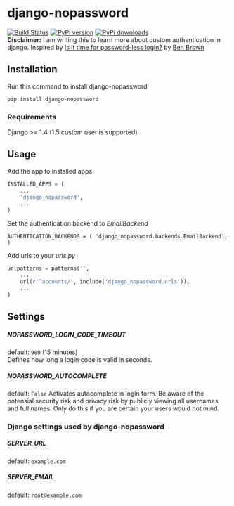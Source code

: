 # django-nopassword
[![Build Status](https://travis-ci.org/relekang/django-nopassword.png)](https://travis-ci.org/relekang/django-nopassword)
[![PyPi version](https://pypip.in/v/django-nopassword/badge.png)](https://crate.io/packages/django-nopassword/)
[![PyPi downloads](https://pypip.in/d/django-nopassword/badge.png)](https://crate.io/packages/django-nopassword/)  
**Disclaimer:** I am writing this to learn more about custom authentication in django. Inspired by [Is it time for password-less login?](http://notes.xoxco.com/post/27999787765/is-it-time-for-password-less-login) by [Ben Brown](http://twitter.com/benbrown)

## Installation
Run this command to install django-nopassword

    pip install django-nopassword

### Requirements
Django >= 1.4 (1.5 custom user is supported)

## Usage
Add the app to installed apps

```python
INSTALLED_APPS = (
    ...
    'django_nopassword',
    ...
)
```

Set the authentication backend to *EmailBackend*

    AUTHENTICATION_BACKENDS = ( 'django_nopassword.backends.EmailBackend', )

Add urls to your *urls.py*

```python
urlpatterns = patterns('',
    ...
    url(r'^accounts/', include('django_nopassword.urls')),
    ...
)
```

## Settings

##### NOPASSWORD_LOGIN_CODE_TIMEOUT
default: `900` (15 minutes)  
Defines how long a login code is valid in seconds.

##### NOPASSWORD_AUTOCOMPLETE
default: `False`
Activates autocomplete in login form. Be aware of the potensial security risk and privacy risk by publicly viewing all usernames and full names. Only do this if you are certain your users would not mind.

### Django settings used by django-nopassword
##### SERVER_URL
default: `example.com`

##### SERVER_EMAIL
default: `root@example.com`
